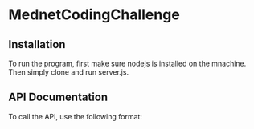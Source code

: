 # MednetCodingChallenge
## Installation
To run the program, first make sure nodejs is installed on the mnachine. Then simply clone and run server.js.

## API Documentation
To call the API, use the following format:


